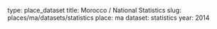 type: place_dataset
title: Morocco / National Statistics
slug: places/ma/datasets/statistics
place: ma
dataset: statistics
year: 2014
